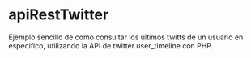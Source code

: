 # apiRestTwitter
Ejemplo sencillo de como consultar los ultimos twitts de un usuario en especifico, utilizando la API de twitter user_timeline con PHP.
